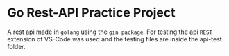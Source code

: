 # Go Rest-API Practice Project
A rest api made in `golang` using the `gin package`.
For testing the api `REST` extension of VS-Code was used and the testing files are inside the api-test folder.